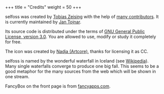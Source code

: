 +++
title = "Credits"
weight = 50
+++

selfoss was created by [Tobias Zeising](http://www.aditu.de) with the help of [many contributors](https://github.com/fossar/selfoss/graphs/contributors). It is currently maintained by [Jan Tojnar](https://github.com/jtojnar).

Its source code is distributed under the terms of [GNU General Public License, version 3.0](https://www.gnu.org/licenses/gpl-3.0.html). You are allowed to use, modify or study it completely for free.

The icon was created by [Nadja (Artcore)](http://blackbooze.com/), thanks for licensing it as CC.

selfoss is named by the wonderful waterfall in Iceland (see [Wikipedia](https://en.wikipedia.org/wiki/Selfoss_(waterfall))). Many single waterfalls converge to produce one big fall. This seems to be a good metaphor for the many sources from the web which will be shown in one stream.

FancyBox on the front page is from [fancyapps.com](https://fancyapps.com/fancybox/3/).
